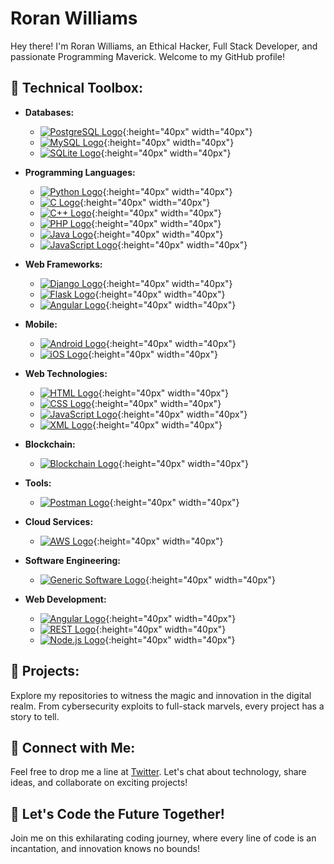 # Roran Williams

Hey there! I'm Roran Williams, an Ethical Hacker, Full Stack Developer, and passionate Programming Maverick. Welcome to my GitHub profile!

## 🔧 Technical Toolbox:

- **Databases:** 
  - [![PostgreSQL Logo](https://raw.githubusercontent.com/devicons/devicon/master/icons/postgresql/postgresql-original.svg)](https://www.postgresql.org){:height="40px" width="40px"}
  - [![MySQL Logo](https://raw.githubusercontent.com/devicons/devicon/master/icons/mysql/mysql-original.svg)](https://www.mysql.com){:height="40px" width="40px"}
  - [![SQLite Logo](https://raw.githubusercontent.com/devicons/devicon/master/icons/sqlite/sqlite-original.svg)](https://www.sqlite.org){:height="40px" width="40px"}

- **Programming Languages:** 
  - [![Python Logo](https://raw.githubusercontent.com/devicons/devicon/master/icons/python/python-original.svg)](https://www.python.org){:height="40px" width="40px"}
  - [![C Logo](https://raw.githubusercontent.com/devicons/devicon/master/icons/c/c-original.svg)](https://en.wikipedia.org/wiki/C_(programming_language)){:height="40px" width="40px"}
  - [![C++ Logo](https://raw.githubusercontent.com/devicons/devicon/master/icons/cplusplus/cplusplus-original.svg)](http://www.cplusplus.com/){:height="40px" width="40px"}
  - [![PHP Logo](https://raw.githubusercontent.com/devicons/devicon/master/icons/php/php-original.svg)](https://www.php.net){:height="40px" width="40px"}
  - [![Java Logo](https://raw.githubusercontent.com/devicons/devicon/master/icons/java/java-original.svg)](https://www.java.com){:height="40px" width="40px"}
  - [![JavaScript Logo](https://raw.githubusercontent.com/devicons/devicon/master/icons/javascript/javascript-original.svg)](https://developer.mozilla.org/en-US/docs/Web/JavaScript){:height="40px" width="40px"}

- **Web Frameworks:** 
  - [![Django Logo](https://raw.githubusercontent.com/devicons/devicon/master/icons/django/django-original.svg)](https://www.djangoproject.com){:height="40px" width="40px"}
  - [![Flask Logo](https://raw.githubusercontent.com/devicons/devicon/master/icons/flask/flask-original.svg)](https://flask.palletsprojects.com){:height="40px" width="40px"}
  - [![Angular Logo](https://raw.githubusercontent.com/devicons/devicon/master/icons/angularjs/angularjs-original.svg)](https://angular.io){:height="40px" width="40px"}

- **Mobile:** 
  - [![Android Logo](https://raw.githubusercontent.com/devicons/devicon/master/icons/android/android-original.svg)](https://www.android.com){:height="40px" width="40px"}
  - [![iOS Logo](https://raw.githubusercontent.com/devicons/devicon/master/icons/apple/apple-original.svg)](https://www.apple.com/ios){:height="40px" width="40px"}

- **Web Technologies:** 
  - [![HTML Logo](https://raw.githubusercontent.com/devicons/devicon/master/icons/html5/html5-original.svg)](https://developer.mozilla.org/en-US/docs/Web/HTML){:height="40px" width="40px"}
  - [![CSS Logo](https://raw.githubusercontent.com/devicons/devicon/master/icons/css3/css3-original.svg)](https://developer.mozilla.org/en-US/docs/Web/CSS){:height="40px" width="40px"}
  - [![JavaScript Logo](https://raw.githubusercontent.com/devicons/devicon/master/icons/javascript/javascript-original.svg)](https://developer.mozilla.org/en-US/docs/Web/JavaScript){:height="40px" width="40px"}
  - [![XML Logo](https://raw.githubusercontent.com/devicons/devicon/master/icons/xml/xml-original.svg)](https://www.w3.org/XML/){:height="40px" width="40px"}

- **Blockchain:** 
  - [![Blockchain Logo](https://raw.githubusercontent.com/devicons/devicon/master/icons/blockchain/blockchain-original.svg)](https://en.wikipedia.org/wiki/Blockchain){:height="40px" width="40px"}

- **Tools:** 
  - [![Postman Logo](https://raw.githubusercontent.com/devicons/devicon/master/icons/postman/postman-original.svg)](https://www.postman.com){:height="40px" width="40px"}

- **Cloud Services:** 
  - [![AWS Logo](https://raw.githubusercontent.com/devicons/devicon/master/icons/amazonwebservices/amazonwebservices-original.svg)](https://aws.amazon.com){:height="40px" width="40px"}

- **Software Engineering:** 
  - [![Generic Software Logo](https://raw.githubusercontent.com/devicons/devicon/master/icons/generic/generic-original.svg)](https://en.wikipedia.org/wiki/Software_engineering){:height="40px" width="40px"}

- **Web Development:** 
  - [![Angular Logo](https://raw.githubusercontent.com/devicons/devicon/master/icons/angularjs/angularjs-original.svg)](https://angular.io){:height="40px" width="40px"}
  - [![REST Logo](https://raw.githubusercontent.com/devicons/devicon/master/icons/rest/rest-original.svg)](https://en.wikipedia.org/wiki/Representational_state_transfer){:height="40px" width="40px"}
  - [![Node.js Logo](https://raw.githubusercontent.com/devicons/devicon/master/icons/nodejs/nodejs-original.svg)](https://nodejs.org){:height="40px" width="40px"}

## 🚀 Projects:

Explore my repositories to witness the magic and innovation in the digital realm. From cybersecurity exploits to full-stack marvels, every project has a story to tell.

## 📱 Connect with Me:

Feel free to drop me a line at [Twitter](https://twitter.com/roran__williams). Let's chat about technology, share ideas, and collaborate on exciting projects!

## 🌟 Let's Code the Future Together!

Join me on this exhilarating coding journey, where every line of code is an incantation, and innovation knows no bounds!

